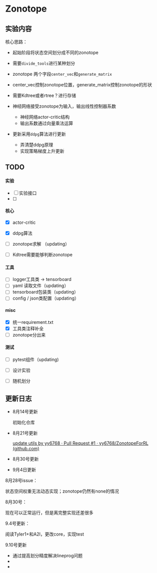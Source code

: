# Zonotope

## 实验内容

核心思路：

-  起始阶段将状态空间划分成不同的zonotope
  - 需要`divide_tools`进行某种划分
  - zonotope 两个字段`center_vec`和`generate_matrix`
  - center_vec控制zonotope位置，generate_matrix控制zonotope的形状
  - 需要Kdtree或者rtree？进行存储
- 神经网络接受zonotope为输入，输出线性控制器系数
  - 神经网络actor-critic结构
  - 输出系数通过向量乘法运算

- 更新采用`ddpg`算法进行更新

  - 弄清楚ddpg原理
  - 实现策略梯度上升更新

  



## TODO

#### 实验

- [ ] 实验接口
- [ ] 

#### 核心

- [x] actor-critic

- [x] ddpg算法

- [ ] zonotope求解 （updating）

- [ ] Kdtree需要能够判断zonotope


#### 工具

- [ ] logger工具类 -> tensorboard
- [ ] yaml 读取文件（updating）
- [ ] tensorboard包装类（updating）
- [ ] config / json类配置（updating）

#### misc
- [x] 统一requirement.txt
- [x] 工具类注释补全
- [ ] zonotope分出来

#### 测试

- [ ] pytest组件（updating)
- [ ] 设计实验
- [ ] 随机划分


## 更新日志

- 8月14号更新

  初始化仓库

- 8月21号更新

  [update utils by yy6768 · Pull Request #1 · yy6768/ZonotopeForRL (github.com)](https://github.com/yy6768/ZonotopeForRL/pull/1)

- 8月30号更新

- 9月4日更新



8月28号issue：

状态空间权重无法动态实现；zonotope仍然有none的情况

8月30号：

现在可以正常运行，但是离完整实现还差很多



9.4号更新：

阅读Tyler1+和A2I，更改core，实现test



9.10号更新

- 通过提高划分精度解决lineprog问题
- 
- 